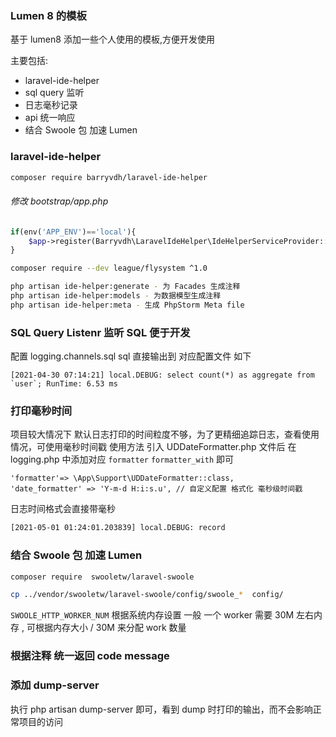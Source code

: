 ### Lumen 8 的模板

基于 lumen8 添加一些个人使用的模板,方便开发使用

主要包括: 
- laravel-ide-helper
- sql query 监听
- 日志毫秒记录
- api 统一响应
- 结合 Swoole 包 加速 Lumen


### laravel-ide-helper

```bash
composer require barryvdh/laravel-ide-helper
```
###### 修改 bootstrap/app.php
```php
if(env('APP_ENV')=='local'){
    $app->register(Barryvdh\LaravelIdeHelper\IdeHelperServiceProvider::class);
}
```
```bash
composer require --dev league/flysystem ^1.0

php artisan ide-helper:generate - 为 Facades 生成注释
php artisan ide-helper:models - 为数据模型生成注释
php artisan ide-helper:meta - 生成 PhpStorm Meta file

```

### SQL Query Listenr 监听 SQL 便于开发

配置 logging.channels.sql 
sql 直接输出到 对应配置文件 如下
```
[2021-04-30 07:14:21] local.DEBUG: select count(*) as aggregate from `user`; RunTime: 6.53 ms
```

### 打印毫秒时间
项目较大情况下 默认日志打印的时间粒度不够，为了更精细追踪日志，查看使用情况，可使用毫秒时间戳
使用方法 引入 UDDateFormatter.php 文件后 在 logging.php 中添加对应 `formatter` `formatter_with` 即可
```
'formatter'=> \App\Support\UDDateFormatter::class,
'date_formatter' => 'Y-m-d H:i:s.u', // 自定义配置 格式化 毫秒级时间戳
```
日志时间格式会直接带毫秒
```bash
[2021-05-01 01:24:01.203839] local.DEBUG: record
```

### 结合 Swoole 包 加速 Lumen
```bash
composer require  swooletw/laravel-swoole

cp ../vendor/swooletw/laravel-swoole/config/swoole_*  config/
```

`SWOOLE_HTTP_WORKER_NUM` 根据系统内存设置 一般 一个 worker 需要 30M 左右内存
, 可根据内存大小 / 30M 来分配 work 数量

### 根据注释 统一返回 code message

### 添加 dump-server
执行  php artisan dump-server  即可，看到 dump 时打印的输出，而不会影响正常项目的访问
